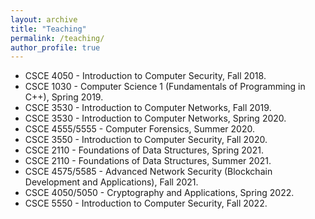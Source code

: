 ```yaml
---
layout: archive
title: "Teaching"
permalink: /teaching/
author_profile: true
---
```



* CSCE 4050 - Introduction to Computer Security, Fall 2018.
* CSCE 1030 - Computer Science 1 (Fundamentals of Programming in C++), Spring 2019.
* CSCE 3530 - Introduction to Computer Networks, Fall 2019.
* CSCE 3530 - Introduction to Computer Networks, Spring 2020.
* CSCE 4555/5555 - Computer Forensics, Summer 2020.
* CSCE 3550 - Introduction to Computer Security, Fall 2020.
* CSCE 2110 - Foundations of Data Structures, Spring 2021.
* CSCE 2110 - Foundations of Data Structures, Summer 2021.
* CSCE 4575/5585 - Advanced Network Security (Blockchain Development and Applications), Fall 2021.
* CSCE 4050/5050 - Cryptography and Applications, Spring 2022.
* CSCE 5550 - Introduction to Computer Security, Fall 2022.
